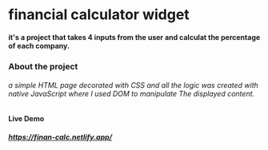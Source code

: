 # financial calculator widget
#### it's a project that takes 4 inputs from the user and calculat the percentage of each company.

### About the project
###### a simple HTML page decorated with CSS and all the logic was created with native JavaScript where I used DOM to manipulate The displayed content.

#### Live Demo
#####  https://finan-calc.netlify.app/
